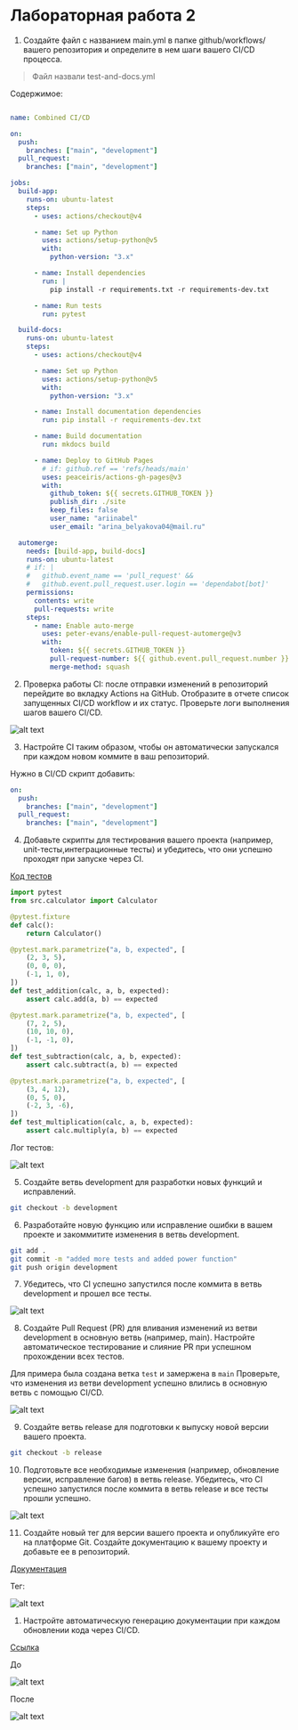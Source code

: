 # Лабораторная работа 2

1) Создайте файл с названием main.yml в папке github/workflows/ вашего репозитория и определите в нем шаги вашего CI/CD процесса.

> Файл назвали test-and-docs.yml

Содержимое:
```yaml

name: Combined CI/CD

on:
  push:
    branches: ["main", "development"]
  pull_request:
    branches: ["main", "development"]

jobs:
  build-app:
    runs-on: ubuntu-latest
    steps:
      - uses: actions/checkout@v4

      - name: Set up Python
        uses: actions/setup-python@v5
        with:
          python-version: "3.x"

      - name: Install dependencies
        run: |
          pip install -r requirements.txt -r requirements-dev.txt

      - name: Run tests
        run: pytest

  build-docs:
    runs-on: ubuntu-latest
    steps:
      - uses: actions/checkout@v4

      - name: Set up Python
        uses: actions/setup-python@v5
        with:
          python-version: "3.x"

      - name: Install documentation dependencies
        run: pip install -r requirements-dev.txt

      - name: Build documentation
        run: mkdocs build

      - name: Deploy to GitHub Pages
        # if: github.ref == 'refs/heads/main'
        uses: peaceiris/actions-gh-pages@v3
        with:
          github_token: ${{ secrets.GITHUB_TOKEN }}
          publish_dir: ./site
          keep_files: false
          user_name: "ariinabel"
          user_email: "arina_belyakova04@mail.ru"

  automerge:
    needs: [build-app, build-docs]
    runs-on: ubuntu-latest
    # if: |
    #   github.event_name == 'pull_request' &&
    #   github.event.pull_request.user.login == 'dependabot[bot]'
    permissions:
      contents: write
      pull-requests: write
    steps:
      - name: Enable auto-merge
        uses: peter-evans/enable-pull-request-automerge@v3
        with:
          token: ${{ secrets.GITHUB_TOKEN }}
          pull-request-number: ${{ github.event.pull_request.number }}
          merge-method: squash
```

2) Проверка работы CI: после отправки изменений в репозиторий перейдите во вкладку Actions на GitHub. Отобразите в отчете список запущенных CI/CD workflow и их статус. Проверьте логи выполнения шагов вашего CI/CD.

![alt text](images/image.png)

3) Настройте CI таким образом, чтобы он автоматически запускался
при каждом новом коммите в ваш репозиторий.

Нужно в CI/CD скрипт добавить:

```yaml
on:
  push:
    branches: ["main", "development"]
  pull_request:
    branches: ["main", "development"]
```

4) Добавьте скрипты для тестирования вашего проекта (например, unit-тесты,интеграционные тесты) и убедитесь, что они успешно проходят
при запуске через СІ.

[Код тестов](https://github.com/ariinabel/lab_2/blob/main/test/test_calculator.py) 

```python
import pytest
from src.calculator import Calculator

@pytest.fixture
def calc():
    return Calculator()

@pytest.mark.parametrize("a, b, expected", [
    (2, 3, 5),
    (0, 0, 0),
    (-1, 1, 0),
])
def test_addition(calc, a, b, expected):
    assert calc.add(a, b) == expected

@pytest.mark.parametrize("a, b, expected", [
    (7, 2, 5),
    (10, 10, 0),
    (-1, -1, 0),
])
def test_subtraction(calc, a, b, expected):
    assert calc.subtract(a, b) == expected

@pytest.mark.parametrize("a, b, expected", [
    (3, 4, 12),
    (0, 5, 0),
    (-2, 3, -6),
])
def test_multiplication(calc, a, b, expected):
    assert calc.multiply(a, b) == expected
```

Лог тестов:

![alt text](images/image1.png)

5) Создайте ветвь development для разработки новых функций и исправлений.

```sh
git checkout -b development
```

6) Разработайте новую функцию или исправление ошибки в вашем проекте и закоммитите изменения в ветвь development.

```sh
git add .
git commit -m "added more tests and added power function"
git push origin development
```

7) Убедитесь, что Cl успешно запустился после коммита в ветвь development и прошел все тесты.

![alt text](images/image2.png)

8) Создайте Pull Request (PR) для вливания изменений из ветви development в основную ветвь (например, main). Настройте автоматическое тестирование и слияние PR при успешном прохождении всех тестов.

Для примера была создана ветка `test` и замержена в `main`
Проверьте, что изменения из ветви development успешно влились в основную ветвь с помощью CI/CD.

![alt text](images/image3.png)

9) Создайте ветвь release для подготовки к выпуску новой версии вашего проекта.

```sh
git checkout -b release
```

10) Подготовьте все необходимые изменения (например, обновление версии, исправление багов) в ветвь release. Убедитесь, что CI успешно запустился после коммита в ветвь release и все тесты прошли успешно.

![alt text](images/image4.png)

11) Создайте новый тег для версии вашего проекта и опубликуйте его
на платформе Git. Создайте документацию к вашему проекту и добавьте ее в репозиторий.

[Документация](https://github.com/ariinabel/lab_2/blob/main/README.md)

Тег:

![alt text](images/image5.png)

1)   Настройте автоматическую генерацию документации при каждом
обновлении кода через CI/CD.

[Ссылка](https://ariinabel.github.io/lab_2/)

До

![alt text](images/image6.png)

После

![alt text](images/image7.png)

